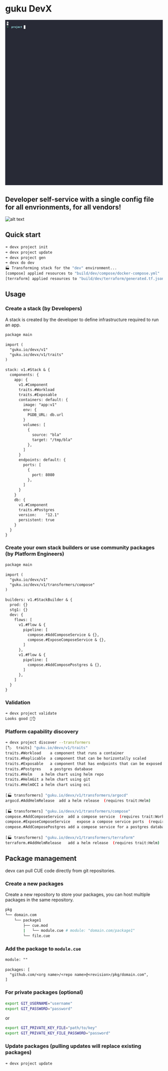 # guku DevX

![demo](assets/demo.gif)

## Developer self-service with a single config file for all envrionments, for all vendors!

![alt text](https://devx.guku.io/assets/images/image02.png)


## Quick start
```bash
➜ devx project init
➜ devx project update
➜ devx project gen
➜ devx do dev
🏭 Transforming stack for the "dev" environment...
[compose] applied resources to "build/dev/compose/docker-compose.yml"
[terraform] applied resources to "build/dev/terraform/generated.tf.json"
```

## Usage

### Create a stack (by Developers)
A stack is created by the developer to define infrastructure required to run an app.
```cue
package main

import (
  "guku.io/devx/v1"
  "guku.io/devx/v1/traits"
)

stack: v1.#Stack & {
  components: {
    app: {
      v1.#Component
      traits.#Workload
      traits.#Exposable
      containers: default: {
        image: "app:v1"
        env: {
          PGDB_URL: db.url
        }
        volumes: [
          {
            source: "bla"
            target: "/tmp/bla"
          },
        ]
      }
      endpoints: default: {
        ports: [
          {
            port: 8080
          },
        ]
      }
    }
    db: {
      v1.#Component
      traits.#Postgres
      version:    "12.1"
      persistent: true
    }
  }
}
```

### Create your own stack builders or use community packages (by Platform Engineers)
```cue
package main

import (
  "guku.io/devx/v1"
  "guku.io/devx/v1/transformers/compose"
)

builders: v1.#StackBuilder & {
  prod: {}
  stg1: {}
  dev: {
    flows: [
      v1.#Flow & {
        pipeline: [
          compose.#AddComposeService & {},
          compose.#ExposeComposeService & {},
        ]
      },
      v1.#Flow & {
        pipeline: [
          compose.#AddComposePostgres & {},
        ]
      },
    ]
  }
}
```

### Validation
```bash
➜ devx project validate
Looks good 👀👌
```

### Platform capability discovery
```bash
➜ devx project discover --transformers
[🏷️  traits] "guku.io/devx/v1/traits"
traits.#Workload	a component that runs a container 
traits.#Replicable	a component that can be horizontally scaled 
traits.#Exposable	a component that has endpoints that can be exposed 
traits.#Postgres	a postgres database 
traits.#Helm	a helm chart using helm repo 
traits.#HelmGit	a helm chart using git 
traits.#HelmOCI	a helm chart using oci 

[🏭 transformers] "guku.io/devx/v1/transformers/argocd"
argocd.#AddHelmRelease	add a helm release  (requires trait:Helm)

[🏭 transformers] "guku.io/devx/v1/transformers/compose"
compose.#AddComposeService	add a compose service  (requires trait:Workload)
compose.#ExposeComposeService	expose a compose service ports  (requires trait:Exposable)
compose.#AddComposePostgres	add a compose service for a postgres database  (requires trait:Postgres)

[🏭 transformers] "guku.io/devx/v1/transformers/terraform"
terraform.#AddHelmRelease	add a helm release  (requires trait:Helm)
```

## Package management

devx can pull CUE code directly from git repositories.

### Create a new packages
Create a new repository to store your packages, you can host multiple packages in the same repository.

```bash
pkg
└── domain.com
    └── package1
        ├── cue.mod
        |   └── module.cue # module: "domain.com/package1"
        └── file.cue
```

### Add the package to `module.cue`
```cue
module: ""

packages: [
  "github.com/<org name>/<repo name>@<revision>/pkg/domain.com",
]		
```

### For private packages (optional)
```bash
export GIT_USERNAME="username"
export GIT_PASSWORD="password"
```
or
```bash
export GIT_PRIVATE_KEY_FILE="path/to/key"
export GIT_PRIVATE_KEY_FILE_PASSWORD="password"

```

### Update packages (pulling updates will replace existing packages)
```
➜ devx project update
```
